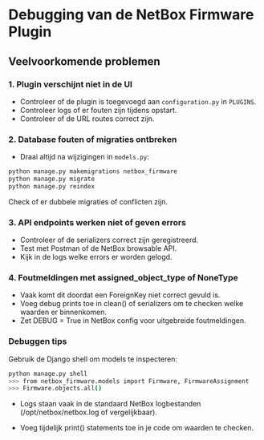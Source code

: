 # Debugging van de NetBox Firmware Plugin

## Veelvoorkomende problemen

### 1. Plugin verschijnt niet in de UI

- Controleer of de plugin is toegevoegd aan `configuration.py` in `PLUGINS`.
- Controleer logs of er fouten zijn tijdens opstart.
- Controleer of de URL routes correct zijn.

### 2. Database fouten of migraties ontbreken

- Draai altijd na wijzigingen in `models.py`:

```bash
python manage.py makemigrations netbox_firmware
python manage.py migrate
python manage.py reindex
```

Check of er dubbele migraties of conflicten zijn.

### 3. API endpoints werken niet of geven errors

- Controleer of de serializers correct zijn geregistreerd.
- Test met Postman of de NetBox browsable API.
- Kijk in de logs welke errors er worden gelogd.

### 4. Foutmeldingen met assigned_object_type of NoneType

- Vaak komt dit doordat een ForeignKey niet correct gevuld is.
- Voeg debug prints toe in clean() of serializers om te checken welke waarden er binnenkomen.
- Zet DEBUG = True in NetBox config voor uitgebreide foutmeldingen.

### Debuggen tips

Gebruik de Django shell om models te inspecteren:

```bash
python manage.py shell
>>> from netbox_firmware.models import Firmware, FirmwareAssignment
>>> Firmware.objects.all()
```

- Logs staan vaak in de standaard NetBox logbestanden (/opt/netbox/netbox.log of vergelijkbaar).

- Voeg tijdelijk print() statements toe in je code om waarden te checken.

